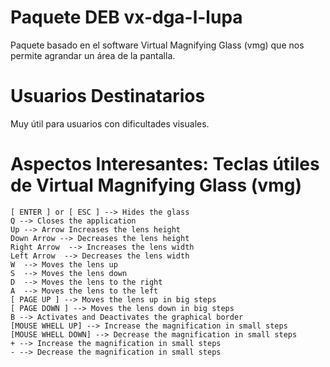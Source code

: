 # Paquete DEB vx-dga-l-lupa

Paquete basado en el software Virtual Magnifying Glass (vmg) que nos permite agrandar un área de la pantalla.

# Usuarios Destinatarios

Muy útil para usuarios con dificultades visuales.

# Aspectos Interesantes: Teclas útiles de Virtual Magnifying Glass (vmg)
```
[ ENTER ] or [ ESC ] --> Hides the glass
Q --> Closes the application
Up --> Arrow Increases the lens height
Down Arrow --> Decreases the lens height
Right Arrow  --> Increases the lens width
Left Arrow  --> Decreases the lens width
W  --> Moves the lens up
S  --> Moves the lens down
D  --> Moves the lens to the right
A  --> Moves the lens to the left
[ PAGE UP ] --> Moves the lens up in big steps
[ PAGE DOWN ] --> Moves the lens down in big steps
B --> Activates and Deactivates the graphical border
[MOUSE WHELL UP] --> Increase the magnification in small steps
[MOUSE WHELL DOWN] --> Decrease the magnification in small steps
+ --> Increase the magnification in small steps
- --> Decrease the magnification in small steps
```
